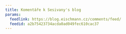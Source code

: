 ```yaml
---
title: Komentáře k Sesivany's blog
params:
  feedlink: https://blog.eischmann.cz/comments/feed/
  feedid: a2b75423734acda0ad049fec610cac37
---
```


